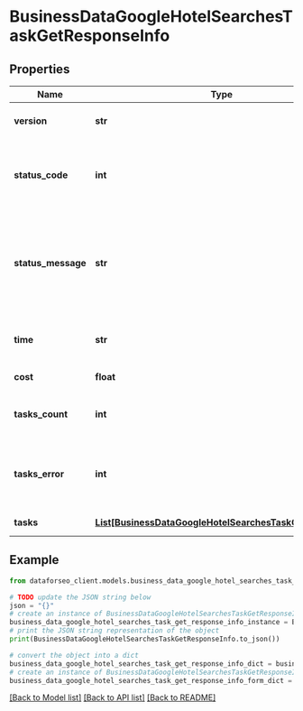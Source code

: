 # BusinessDataGoogleHotelSearchesTaskGetResponseInfo


## Properties

Name | Type | Description | Notes
------------ | ------------- | ------------- | -------------
**version** | **str** | the current version of the API | [optional] 
**status_code** | **int** | general status code you can find the full list of the response codes here | [optional] 
**status_message** | **str** | general informational message you can find the full list of general informational messages here | [optional] 
**time** | **str** | total execution time, seconds | [optional] 
**cost** | **float** | total tasks cost, USD | [optional] 
**tasks_count** | **int** | the number of tasks in the tasks array | [optional] 
**tasks_error** | **int** | the number of tasks in the tasks array returned with an error | [optional] 
**tasks** | [**List[BusinessDataGoogleHotelSearchesTaskGetTaskInfo]**](BusinessDataGoogleHotelSearchesTaskGetTaskInfo.md) | array of tasks | [optional] 

## Example

```python
from dataforseo_client.models.business_data_google_hotel_searches_task_get_response_info import BusinessDataGoogleHotelSearchesTaskGetResponseInfo

# TODO update the JSON string below
json = "{}"
# create an instance of BusinessDataGoogleHotelSearchesTaskGetResponseInfo from a JSON string
business_data_google_hotel_searches_task_get_response_info_instance = BusinessDataGoogleHotelSearchesTaskGetResponseInfo.from_json(json)
# print the JSON string representation of the object
print(BusinessDataGoogleHotelSearchesTaskGetResponseInfo.to_json())

# convert the object into a dict
business_data_google_hotel_searches_task_get_response_info_dict = business_data_google_hotel_searches_task_get_response_info_instance.to_dict()
# create an instance of BusinessDataGoogleHotelSearchesTaskGetResponseInfo from a dict
business_data_google_hotel_searches_task_get_response_info_form_dict = business_data_google_hotel_searches_task_get_response_info.from_dict(business_data_google_hotel_searches_task_get_response_info_dict)
```
[[Back to Model list]](../README.md#documentation-for-models) [[Back to API list]](../README.md#documentation-for-api-endpoints) [[Back to README]](../README.md)


